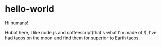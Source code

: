 # hello-world

Hi humans!

Hubot here, I like node.js and coffeescript(that's what I'm made of !),
I've had tacos on the moon and find them for superior to Earth tacos.
